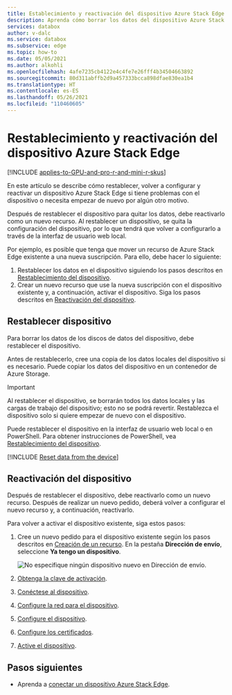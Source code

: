 ```yaml
---
title: Establecimiento y reactivación del dispositivo Azure Stack Edge
description: Aprenda cómo borrar los datos del dispositivo Azure Stack Edge para luego reactivarlo.
services: databox
author: v-dalc
ms.service: databox
ms.subservice: edge
ms.topic: how-to
ms.date: 05/05/2021
ms.author: alkohli
ms.openlocfilehash: 4afe7235cb4122e4c4fe7e26fff4b34504663892
ms.sourcegitcommit: 80d311abffb2d9a457333bcca898dfae830ea1b4
ms.translationtype: HT
ms.contentlocale: es-ES
ms.lasthandoff: 05/26/2021
ms.locfileid: "110460605"
---
```

# <a name="reset-and-reactivate-your-azure-stack-edge-device"></a>Restablecimiento y reactivación del dispositivo Azure Stack Edge

[!INCLUDE [applies-to-GPU-and-pro-r-and-mini-r-skus](../../includes/azure-stack-edge-applies-to-gpu-pro-r-mini-r-sku.md)]

En este artículo se describe cómo restablecer, volver a configurar y reactivar un dispositivo Azure Stack Edge si tiene problemas con el dispositivo o necesita empezar de nuevo por algún otro motivo.

Después de restablecer el dispositivo para quitar los datos, debe reactivarlo como un nuevo recurso. Al restablecer un dispositivo, se quita la configuración del dispositivo, por lo que tendrá que volver a configurarlo a través de la interfaz de usuario web local.

Por ejemplo, es posible que tenga que mover un recurso de Azure Stack Edge existente a una nueva suscripción. Para ello, debe hacer lo siguiente:

1. Restablecer los datos en el dispositivo siguiendo los pasos descritos en [Restablecimiento del dispositivo](#reset-device).
2. Crear un nuevo recurso que use la nueva suscripción con el dispositivo existente y, a continuación, activar el dispositivo. Siga los pasos descritos en [Reactivación del dispositivo](#reactivate-device).

## <a name="reset-device"></a>Restablecer dispositivo

Para borrar los datos de los discos de datos del dispositivo, debe restablecer el dispositivo.

Antes de restablecerlo, cree una copia de los datos locales del dispositivo si es necesario. Puede copiar los datos del dispositivo en un contenedor de Azure Storage.

>[!IMPORTANT]
> Al restablecer el dispositivo, se borrarán todos los datos locales y las cargas de trabajo del dispositivo; esto no se podrá revertir. Restablezca el dispositivo solo si quiere empezar de nuevo con el dispositivo.

Puede restablecer el dispositivo en la interfaz de usuario web local o en PowerShell. Para obtener instrucciones de PowerShell, vea [Restablecimiento del dispositivo](./azure-stack-edge-connect-powershell-interface.md#reset-your-device).

[!INCLUDE [Reset data from the device](../../includes/azure-stack-edge-device-reset.md)]

## <a name="reactivate-device"></a>Reactivación del dispositivo

Después de restablecer el dispositivo, debe reactivarlo como un nuevo recurso. Después de realizar un nuevo pedido, deberá volver a configurar el nuevo recurso y, a continuación, reactivarlo.

Para volver a activar el dispositivo existente, siga estos pasos:

1. Cree un nuevo pedido para el dispositivo existente según los pasos descritos en [Creación de un recurso](azure-stack-edge-gpu-deploy-prep.md?tabs=azure-portal#create-a-new-resource). En la pestaña **Dirección de envío**, seleccione **Ya tengo un dispositivo**.

   ![No especifique ningún dispositivo nuevo en Dirección de envío.](./media/azure-stack-edge-reset-reactivate-device/create-resource-with-no-new-device.png)

1. [Obtenga la clave de activación](azure-stack-edge-gpu-deploy-prep.md?tabs=azure-portal#get-the-activation-key).

1. [Conéctese al dispositivo](azure-stack-edge-gpu-deploy-connect.md).

1. [Configure la red para el dispositivo](azure-stack-edge-gpu-deploy-configure-network-compute-web-proxy.md).

1. [Configure el dispositivo](azure-stack-edge-gpu-deploy-set-up-device-update-time.md).

1. [Configure los certificados](azure-stack-edge-gpu-deploy-configure-certificates.md).

1. [Active el dispositivo](azure-stack-edge-gpu-deploy-activate.md).

## <a name="next-steps"></a>Pasos siguientes

- Aprenda a [conectar un dispositivo Azure Stack Edge](azure-stack-edge-gpu-deploy-connect.md).

